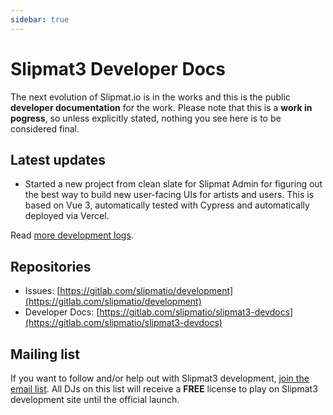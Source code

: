 ```yaml
---
sidebar: true
---
```


# Slipmat3 Developer Docs

The next evolution of Slipmat.io is in the works and this is the public **developer documentation** for the work. Please note that this is a **work in pogress**, so unless explicitly stated, nothing you see here is to be considered final.

## Latest updates

- Started a new project from clean slate for Slipmat Admin for figuring out the best way to build new user-facing UIs for artists and users. This is based on Vue 3, automatically tested with Cypress and automatically deployed via Vercel.

Read [more development logs](devlog/index.md).

## Repositories

- Issues: [https://gitlab.com/slipmatio/development](https://gitlab.com/slipmatio/development)
- Developer Docs: [https://gitlab.com/slipmatio/slipmat3-devdocs](https://gitlab.com/slipmatio/slipmat3-devdocs)

## Mailing list

If you want to follow and/or help out with Slipmat3 development, [join the email list](https://cdn.forms-content.sg-form.com/e90b7e27-587e-11ea-86a0-ca0d13db9afb). All DJs on this list will receive a **FREE** license to play on Slipmat3 development site until the official launch.
